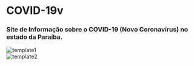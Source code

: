 # COVID-19v
### Site de Informação sobre o COVID-19 (Novo Coronavírus) no estado da Paraíba.
![template1](https://user-images.githubusercontent.com/46333317/81445199-d11c7080-914e-11ea-9944-04036cd2dabe.jpg)
<br>
![template2](https://user-images.githubusercontent.com/46333317/81445407-2e182680-914f-11ea-9292-022ab99fbead.jpg)
